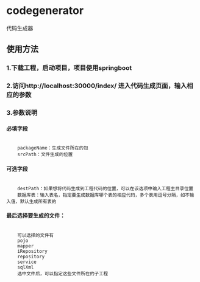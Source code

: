 # codegenerator
代码生成器


## 使用方法
### 1.下载工程，启动项目，项目使用springboot
### 2.访问http://localhost:30000/index/    进入代码生成页面，输入相应的参数

### 3.参数说明

#### 必填字段
<pre><code>
	packageName：生成文件所在的包
    srcPath：文件生成的位置
</code></pre>


#### 可选字段
<pre><code>
    destPath：如果想将代码生成到工程代码的位置，可以在该选项中输入工程主目录位置
    数据库表：输入表名，指定要生成数据库哪个表的相应代码，多个表用逗号分隔，如不输入值，默认生成所有表的
</code></pre>

#### 最后选择要生成的文件：
<pre><code>
    可以选择的文件有
    pojo
    mapper
    iRepository
    repository
    service
    sqlXml
    选中文件后，可以指定这些文件所在的子工程
</code></pre>
